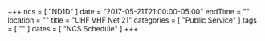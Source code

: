 +++
ncs = [ "ND1D" ]
date = "2017-05-21T21:00:00-05:00"
endTime = ""
location = ""
title = "UHF VHF Net 21"
categories = [ "Public Service" ]
tags = [ "" ]
dates = [ "NCS Schedule" ]
+++
